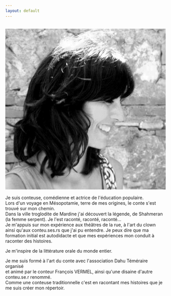 ```yaml
---
layout: default
---
```

<br/>
<img class="bio" src="./photo/noir-bl.jpg">

<p>Je suis conteuse, comédienne et actrice de l'éducation populaire.<br/>
Lors d'un voyage en Mésopotamie, terre de mes origines, le conte s'est trouvé sur mon chemin. <br/>
Dans la ville troglodite de Mardine j'ai découvert la légende, de Shahmeran (la femme serpent).
Je l'est raconté, raconté, raconté...  <br/> 
Je m'appuis sur mon expérience aux théâtres de la rue, à l'art du clown ainsi qu'aux conteu.ses.rs que j'ai pu entendre. Je peux dire que ma formation initial est autodidacte et que mes expériences mon conduit à raconter des histoires. 

Je m'inspire de la littérature orale du monde entier.

Je me suis formé à l'art du conte avec l'association Dahu Téméraire organisé <br/>
et animé par le conteur François VERMEL, ainsi qu'une disaine d'autre conteu.se.r renommé. <br/>
Comme une conteuse traditionnelle c'est en racontant mes histoires que je me suis créer mon répertoir. <br/>
  </p>
